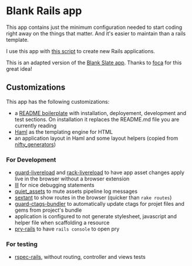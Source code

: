 Blank Rails app
===

This app contains just the minimum configuration needed to start coding right
away on the things that matter. And it's easier to maintain than a rails
template.

I use this app with [this script](https://gist.github.com/3166714) to create new
Rails applications.

This is an adapted version of the [Blank Slate
app](https://github.com/foca/blank_slate_rails_app). Thanks to
[foca](https://github.com/foca) for this great idea!

Customizations
---
This app has the following customizations:

* a [README boilerplate](https://github.com/Florent2/rails_blank_app/blob/master/README_APP.md) with installation, deployement, development and test sections. On installation it replaces the README.md file you are currently reading
* [Haml](http://haml.info/) as the templating engine for HTML
* an application layout in Haml and some layout helpers (copied from [nifty_generators](https://github.com/ryanb/nifty-generators))

### For Development

* [guard-livereload](https://github.com/guard/guard-livereload) and [rack-livereload](https://github.com/johnbintz/rack-livereload) to have app asset changes apply live in the browser without a browser extension
* [lll](https://github.com/mwilden/lll) for nice debugging statements
* [quiet_assets](https://github.com/evrone/quiet_assets) to mute assets pipeline log messages
* [sextant](https://github.com/schneems/sextant) to show routes in the browser (quicker than `rake routes`)
* [guard-ctags-bundler](https://github.com/guard/guard-ctags-bundler) to automatically update ctags for projet files and gems from project's bundle
* application is configured to not generate stylesheet, javascript and helper
  file when scaffolding a resource
* [pry-rails](https://github.com/rweng/pry-rails) to have `rails console` to
  open pry

### For testing
* [rspec-rails](https://github.com/rspec/rspec-rails), without routing,
  controller and views tests
